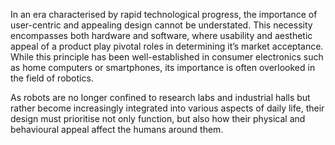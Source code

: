 In an era characterised by rapid technological progress, the importance of user-centric and appealing design cannot be understated. This necessity encompasses both hardware and software, where usability and aesthetic appeal of a product play pivotal roles in determining it’s market acceptance. While this principle has been well-established in consumer electronics such as home computers or smartphones, its importance is often overlooked in the field of robotics.

As robots are no longer confined to research labs and industrial halls but rather become increasingly integrated into various aspects of daily life, their design must prioritise not only function, but also how their physical and behavioural appeal affect the humans around them.